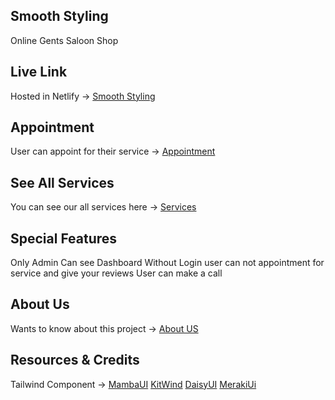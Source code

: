 ## Smooth Styling 
Online Gents Saloon Shop

## Live Link 
Hosted in Netlify -> [Smooth Styling](https://smooth-styling.netlify.app/) 

## Appointment
User can appoint for their service -> [Appointment](https://smooth-styling.netlify.app/appointment)

## See All Services
You can see our all services here -> [Services](https://smooth-styling.netlify.app/service)

## Special Features
Only Admin Can see Dashboard
Without Login user can not appointment for service and give your reviews
User can make a call 

## About Us
Wants to know about this project -> [About US](https://smooth-styling.netlify.app/about)

## Resources & Credits
Tailwind Component -> [MambaUI](https://www.mambaui.com/components) [KitWind](https://kitwind.io/products/kometa/components/) [DaisyUI](https://daisyui.com/)
[MerakiUi](https://merakiui.com/)




